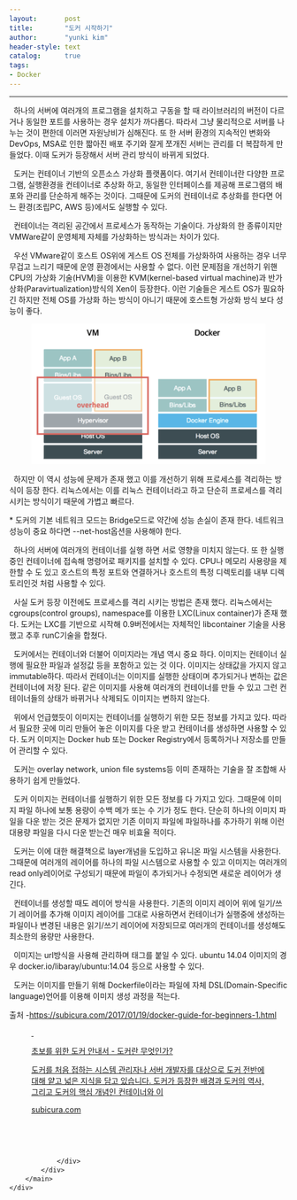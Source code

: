 ```yaml
---
layout:       post
title:        "도커 시작하기"
author:       "yunki kim"
header-style: text
catalog:      true
tags: 
- Docker
---
```


<head></head>
<body id="tt-body-page" class="">
<div id="wrap" class="wrap-right">
    <div id="container">
        <main class="main ">
            <div class="area-main">
                <div class="area-view">
                    <div class="article-header"></div>
                    <hr>
                    <div class="article-view">
                        <div class="contents_style">
                            <p data-ke-size="size16">&nbsp; 하나의 서버에 여러개의 프로그램을 설치하고 구동을 할 때 라이브러리의 버전이 다르거나 동일한 포트를 사용하는 경우 설치가 까다롭다. 따라서 그냥 물리적으로 서버를 나누는 것이 편한데 이러면 자원낭비가 심해진다. 또 한 서버 환경의 지속적인 변화와 DevOps, MSA로 인한 짧아진 배포 주기와 잘게 쪼개진 서버는 관리를 더 복잡하게 만들었다. 이때 도커가 등장해서 서버 관리 방식이 바뀌게 되었다.</p>
<p data-ke-size="size16">&nbsp; 도커는 컨테이너 기반의 오픈소스 가상화 플랫폼이다. 여기서 컨테이너란 다양한 프로그램, 실행환경을 컨테이너로 추상화 하고, 동일한 인터페이스를 제공해 프로그램의 배포와 관리를 단순하게 해주는 것이다. 그때문에 도커의 컨테이너로 추상화를 한다면 어느 환경(조립PC, AWS 등)에서도 실행할 수 있다.</p>
<p data-ke-size="size16">&nbsp; 컨테이너는 격리된 공간에서 프로세스가 동작하는 기술이다. 가상화의 한 종류이지만 VMWare같이 운영체제 자체를 가상화하는 방식과는 차이가 있다.&nbsp;</p>
<p data-ke-size="size16">&nbsp; 우선 VMware같이 호스트 OS위에 게스트 OS 전체를 가상화하여 사용하는 경우 너무 무겁고 느리기 때문에 운영 환경에서는 사용할 수 없다. 이런 문제점을 개선하기 위핸 CPU의 가상화 기술(HVM)을 이용한 KVM(kernel-based virtual machine)과 반가상화(Paravirtualization)방식의 Xen이 등장한다. 이런 기술들은 게스트 OS가 필요하긴 하지만 전체 OS를 가상화 하는 방식이 아니기 때문에 호스트형 가상화 방식 보다 성능이 좋다.&nbsp;</p>
<p></p><figure class="imageblock alignCenter" data-origin-width="885" data-origin-height="529" data-ke-mobilestyle="widthOrigin">
    <span data-lightbox="lightbox">
        <img src="/img/64+E7LukIOyLnOyeke2VmOq4sA==/img.png" data-origin-width="885" data-origin-height="529" data-ke-mobilestyle="widthOrigin">
    </span>
    <figcaption></figcaption>
</figure><p></p>
<p data-ke-size="size16">&nbsp; 하지만 이 역시 성능에 문제가 존재 했고 이를 개선하기 위해 프로세스를 격리하는 방식이 등장 한다. 리눅스에서는 이를 리눅스 컨테이너라고 하고 단순히 프로세스를 격리시키는 방식이기 때문에 가볍고 빠르다.&nbsp;</p>
<p data-ke-size="size16">* 도커의 기본 네트워크 모드는 Bridge모드로 약간에 성능 손실이 존재 한다. 네트워크 성능이 중요 하다면 --net-host옵션을 사용해야 한다.</p>
<p data-ke-size="size16">&nbsp; 하나의 서버에 여러개의 컨테이너를 실행 하면 서로 영향을 미치지 않는다. 또 한 실행중인 컨테이너에 접속해 명령어로 패키지를 설치할 수 있다. CPU나 메모리 사용량을 제한할 수 도 있고 호스트의 특정 포트와 연결하거나 호스트의 특정 디렉토리를 내부 디렉토리인것 처럼 사용할 수 있다.&nbsp;</p>
<p data-ke-size="size16">&nbsp; 사실 도커 등장 이전에도 프로세스를 격리 시키는 방법은 존재 했다. 리눅스에서는 cgroups(control groups), namespace를 이용한 LXC(Linux container)가 존재 했다. 도커는 LXC를 기반으로 시작해 0.9버전에서는 자체적인 libcontainer 기술을 사용했고 추후 runC기술을 합쳤다.</p>
<p data-ke-size="size16">&nbsp; 도커에서는 컨테이너와 더불어 이미지라는 개념 역시 중요 하다. 이미지는 컨테이너 실행에 필요한 파일과 설정값 등을 포함하고 있는 것 이다. 이미지는 상태값을 가지지 않고 immutable하다. 따라서 컨테이너는 이미지를 실행한 상태이며 추가되거나 변하는 값은 컨테이너에 저장 된다. 같은 이미지를 사용해 여러개의 컨테이너를 만들 수 있고 그런 컨테이너들의 상태가 바뀌거나 삭제되도 이미지는 변하지 않는다.</p>
<p data-ke-size="size16">&nbsp; 위에서 언급했듯이 이미지는 컨테이너를 실행하기 위한 모든 정보를 가지고 있다. 따라서 필요한 곳에 미리 만들어 놓은 이미지를 다운 받고 컨테이너를 생성하면 사용할 수 있다. 도커 이미지는 Docker hub 또는 Docker Registry에서 등록하거나 저장소를 만들어 관리할 수 있다.</p>
<p data-ke-size="size16">&nbsp; 도커는 overlay network, union file systems등 이미 존재하는 기술을 잘 조합해 사용하기 쉽게 만들었다.</p>
<p data-ke-size="size16">&nbsp; 도커 이미지는 컨테이너를 실행하기 위한 모든 정보를 다 가지고 있다. 그때문에 이미지 파일 하나에 보통 용량이 수백 메가 또는 수 기가 정도 한다. 단순히 하나의 이미지 파일을 다운 받는 것은 문제가 없지만 기존 이미지 파일에 파일하나를 추가하기 위해 이런 대용량 파일을 다시 다운 받는건 매우 비효율 적이다.&nbsp;</p>
<p data-ke-size="size16">&nbsp; 도커는 이에 대한 해결책으로 layer개념을 도입하고 유니온 파일 시스템을 사용한다. 그때문에 여러개의 레이어를 하나의 파일 시스템으로 사용할 수 있고 이미지는 여러개의 read only레이어로 구성되기 때문에 파일이 추가되거나 수정되면 새로운 레이어가 생긴다.</p>
<p data-ke-size="size16">&nbsp; 컨테이너를 생성할 때도 레이어 방식을 사용한다. 기존의 이미지 레이어 위에 일기/쓰기 레이어를 추가해 이미지 레이어를 그대로 사용하면서 컨테이너가 실행중에 생성하는 파일이나 변경된 내용은 읽기/쓰기 레이어에 저장되므로 여러개의 컨테이너를 생성해도 최소한의 용량만 사용한다.</p>
<p data-ke-size="size16">&nbsp; 이미지는 url방식을 사용해 관리하며 태그를 붙일 수 있다. ubuntu 14.04 이미지의 경우 docker.io/libaray/ubuntu:14.04 등으로 사용할 수 있다.&nbsp;</p>
<p data-ke-size="size16">&nbsp; 도커는 이미지를 만들기 위해 Dockerfile이라는 파일에 자체 DSL(Domain-Specific language)언어를 이용해 이미지 생성 과정을 적는다.&nbsp;</p>
<p data-ke-size="size16">출처 -<a href="https://subicura.com/2017/01/19/docker-guide-for-beginners-1.html" target="_blank" rel="noopener">https://subicura.com/2017/01/19/docker-guide-for-beginners-1.html</a></p>
<figure id="og_1630911247842" contenteditable="false" data-ke-type="opengraph" data-ke-align="alignCenter" data-og-type="article" data-og-title="초보를 위한 도커 안내서 - 도커란 무엇인가?" data-og-description="도커를 처음 접하는 시스템 관리자나 서버 개발자를 대상으로 도커 전반에 대해 얕고 넓은 지식을 담고 있습니다. 도커가 등장한 배경과 도커의 역사, 그리고 도커의 핵심 개념인 컨테이너와 이" data-og-host="subicura.com" data-og-source-url="https://subicura.com/2017/01/19/docker-guide-for-beginners-1.html" data-og-url="https://subicura.com/2017/01/19/docker-guide-for-beginners-1.html" data-og-image="https://scrap.kakaocdn.net/dn/bF2q9K/hyLu2kKWpA/Ask9YCtZOShDAshLkG1Gt1/img.png?width=300&amp;height=300&amp;face=0_0_300_300,https://scrap.kakaocdn.net/dn/ewS94/hyLuRQ4HS4/uwEgiR3RwPORNY2jE8tTb1/img.png?width=300&amp;height=300&amp;face=0_0_300_300"><a href="https://subicura.com/2017/01/19/docker-guide-for-beginners-1.html" target="_blank" rel="noopener" data-source-url="https://subicura.com/2017/01/19/docker-guide-for-beginners-1.html">
<div class="og-image" style="background-image: url('https://scrap.kakaocdn.net/dn/bF2q9K/hyLu2kKWpA/Ask9YCtZOShDAshLkG1Gt1/img.png?width=300&amp;height=300&amp;face=0_0_300_300,https://scrap.kakaocdn.net/dn/ewS94/hyLuRQ4HS4/uwEgiR3RwPORNY2jE8tTb1/img.png?width=300&amp;height=300&amp;face=0_0_300_300');">&nbsp;</div>
<div class="og-text">
<p class="og-title" data-ke-size="size16">초보를 위한 도커 안내서 - 도커란 무엇인가?</p>
<p class="og-desc" data-ke-size="size16">도커를 처음 접하는 시스템 관리자나 서버 개발자를 대상으로 도커 전반에 대해 얕고 넓은 지식을 담고 있습니다. 도커가 등장한 배경과 도커의 역사, 그리고 도커의 핵심 개념인 컨테이너와 이</p>
<p class="og-host" data-ke-size="size16">subicura.com</p>
</div>
</a></figure>
<p data-ke-size="size16">&nbsp;</p>
                        </div>
                        <br>
                        <div class="tags"></div>
                    </div>
                    
                </div>
            </div>
        </main>
    </div>
</div>


</body>